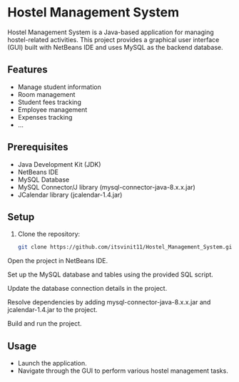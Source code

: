 # Hostel Management System

Hostel Management System is a Java-based application for managing hostel-related activities. This project provides a graphical user interface (GUI) built with NetBeans IDE and uses MySQL as the backend database.

## Features

- Manage student information
- Room management
- Student fees tracking
- Employee management
- Expenses tracking
- ...

## Prerequisites

- Java Development Kit (JDK)
- NetBeans IDE
- MySQL Database
- MySQL Connector/J library (mysql-connector-java-8.x.x.jar)
- JCalendar library (jcalendar-1.4.jar)

## Setup

1. Clone the repository:

   ```bash
   git clone https://github.com/itsvinit11/Hostel_Management_System.git

Open the project in NetBeans IDE.

Set up the MySQL database and tables using the provided SQL script.

Update the database connection details in the project.

Resolve dependencies by adding mysql-connector-java-8.x.x.jar and jcalendar-1.4.jar to the project.

Build and run the project.


## Usage

- Launch the application.
- Navigate through the GUI to perform various hostel management tasks.

